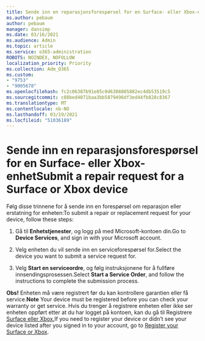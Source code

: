 ```yaml
---
title: Sende inn en reparasjonsforespørsel for en Surface- eller Xbox-enhet
ms.author: pebaum
author: pebaum
manager: dansimp
ms.date: 03/16/2021
ms.audience: Admin
ms.topic: article
ms.service: o365-administration
ROBOTS: NOINDEX, NOFOLLOW
localization_priority: Priority
ms.collection: Adm_O365
ms.custom:
- "9753"
- "9005678"
ms.openlocfilehash: fc2c06387b91e05c0d6308805882ec4db53519c5
ms.sourcegitcommit: c08bed4071baa3bb5879496df3ed44fb828c8367
ms.translationtype: MT
ms.contentlocale: nb-NO
ms.lasthandoff: 03/19/2021
ms.locfileid: "51036189"
---
```

# <a name="submit-a-repair-request-for-a-surface-or-xbox-device"></a><span data-ttu-id="0c1f5-102">Sende inn en reparasjonsforespørsel for en Surface- eller Xbox-enhet</span><span class="sxs-lookup"><span data-stu-id="0c1f5-102">Submit a repair request for a Surface or Xbox device</span></span>

<span data-ttu-id="0c1f5-103">Følg disse trinnene for å sende inn en forespørsel om reparasjon eller erstatning for enheten:</span><span class="sxs-lookup"><span data-stu-id="0c1f5-103">To submit a repair or replacement request for your device, follow these steps:</span></span>

1. <span data-ttu-id="0c1f5-104">Gå til **Enhetstjenester**, og logg på med Microsoft-kontoen din.</span><span class="sxs-lookup"><span data-stu-id="0c1f5-104">Go to **Device Services**, and sign in with your Microsoft account.</span></span>

2. <span data-ttu-id="0c1f5-105">Velg enheten du vil sende inn en serviceforespørsel for.</span><span class="sxs-lookup"><span data-stu-id="0c1f5-105">Select the device you want to submit a service request for.</span></span>

3. <span data-ttu-id="0c1f5-106">Velg **Start en serviceordre**, og følg instruksjonene for å fullføre innsendingsprosessen.</span><span class="sxs-lookup"><span data-stu-id="0c1f5-106">Select **Start a Service Order**, and follow the instructions to complete the submission process.</span></span>

<span data-ttu-id="0c1f5-107">**Obs!** Enheten må være registrert før du kan kontrollere garantien eller få service.</span><span class="sxs-lookup"><span data-stu-id="0c1f5-107">**Note** Your device must be registered before you can check your warranty or get service.</span></span> <span data-ttu-id="0c1f5-108">Hvis du trenger å registrere enheten eller ikke ser enheten oppført etter at du har logget på kontoen, kan du gå til Registrere [Surface eller Xbox.](https://support.microsoft.com/surface/register-your-surface-or-xbox-fd7d73f8-b0e6-c9fa-e83b-0b64652e2376)</span><span class="sxs-lookup"><span data-stu-id="0c1f5-108">If you need to register your device or didn’t see your device listed after you signed in to your account, go to [Register your Surface or Xbox](https://support.microsoft.com/surface/register-your-surface-or-xbox-fd7d73f8-b0e6-c9fa-e83b-0b64652e2376).</span></span>